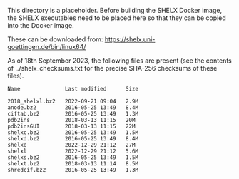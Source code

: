 This directory is a placeholder. Before building the SHELX Docker image,
the SHELX executables need to be placed here so that they can be copied
into the Docker image.

These can be downloaded from: https://shelx.uni-goettingen.de/bin/linux64/

As of 18th September 2023, the following files are present (see the contents
of ../shelx_checksums.txt for the precise SHA-256 checksums of these files).

```
Name              Last modified      Size

2018_shelxl.bz2   2022-09-21 09:04   2.9M
anode.bz2         2016-05-25 13:49   8.4M
ciftab.bz2        2016-05-25 13:49   1.3M
pdb2ins           2018-03-13 11:15   20M
pdb2insGUI        2018-03-13 11:15   22M
shelxc.bz2        2016-05-25 13:49   1.5M
shelxd.bz2        2016-05-25 13:49   8.4M
shelxe            2022-12-29 21:12   27M
shelxl            2022-12-29 21:12   5.6M
shelxs.bz2        2016-05-25 13:49   1.5M
shelxt.bz2        2018-03-13 11:14   8.5M
shredcif.bz2      2016-05-25 13:49   1.3M
```
